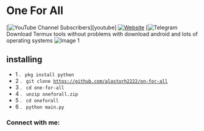# One For All

[![YouTube Channel Subscribers](https://img.shields.io/youtube/channel/subscribers/UCDCHcqyeQgJ-jVSd6VJkbCw?logo=youtube&logoColor=red&style=for-the-badge)][youtube]
[![Website](https://img.shields.io/website?label=codeSTACKr.com&style=for-the-badge&url=https%3A%2F%2Fcodestackr.com)](https://codestackr.com)
[![Telegram](https://t.me/kali_linux_ar)
Download Termux tools without problems with download android and lots of operating systems
![Image 1]()
## installing

- 1 . <code> pkg install python </code>
- 2 . <code> git clone https://github.com/alastorh2222/on-for-all  </code>
- 3 . <code> cd one-for-all </code>
- 4 . <code> unzip  oneforall.zip </code>
- 5 . <code> cd oneforall </code>
- 6 . <code> python main.py </code>
### Connect with me:

